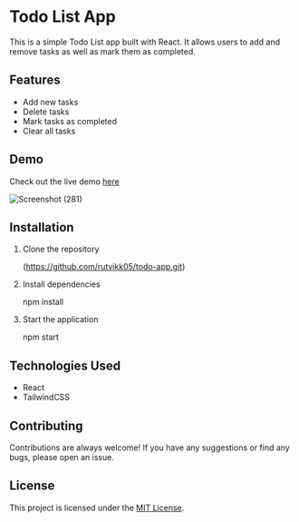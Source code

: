 # Todo List App

This is a simple Todo List app built with React. It allows users to add and remove tasks as well as mark them as completed.

## Features

- Add new tasks
- Delete tasks
- Mark tasks as completed
- Clear all tasks 



## Demo

Check out the live demo [here](https://polite-licorice-cdc2da.netlify.app/)

![Screenshot (281)](https://user-images.githubusercontent.com/78073642/227446342-439f61e7-62ff-453f-be43-57d718917c0c.png)


## Installation

1. Clone the repository 

   (https://github.com/rutvikk05/todo-app.git)

2. Install dependencies  

   npm install
   
3. Start the application
    
   npm start 
   

## Technologies Used

- React
- TailwindCSS

## Contributing

Contributions are always welcome! If you have any suggestions or find any bugs, please open an issue.

## License

This project is licensed under the [MIT License](https://github.com/username/todo-list-app/blob/main/LICENSE).
   
